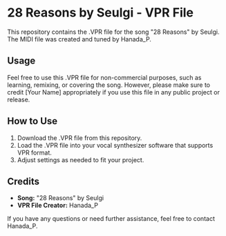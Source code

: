 # 28 Reasons by Seulgi - VPR File

This repository contains the .VPR file for the song "28 Reasons" by Seulgi. The MIDI file was created and tuned by Hanada_P.

## Usage

Feel free to use this .VPR file for non-commercial purposes, such as learning, remixing, or covering the song. However, please make sure to credit [Your Name] appropriately if you use this file in any public project or release.

## How to Use

1. Download the .VPR file from this repository.
2. Load the .VPR file into your vocal synthesizer software that supports VPR format.
3. Adjust settings as needed to fit your project.

## Credits

- **Song:** "28 Reasons" by Seulgi
- **VPR File Creator:** Hanada_P

If you have any questions or need further assistance, feel free to contact Hanada_P.
